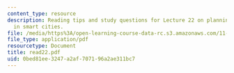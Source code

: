 ```yaml
---
content_type: resource
description: Reading tips and study questions for Lecture 22 on planning and the public
  in smart cities.
file: /media/https%3A/open-learning-course-data-rc.s3.amazonaws.com/11-201-gateway-planning-action-fall-2007/0bed81ee3247a2af707196a2ae311bc7_read22.pdf
file_type: application/pdf
resourcetype: Document
title: read22.pdf
uid: 0bed81ee-3247-a2af-7071-96a2ae311bc7
---
```

